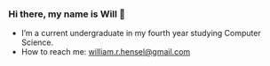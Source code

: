 ### Hi there, my name is Will 👋

- I’m a current undergraduate in my fourth year studying Computer Science.
- How to reach me: william.r.hensel@gmail.com
